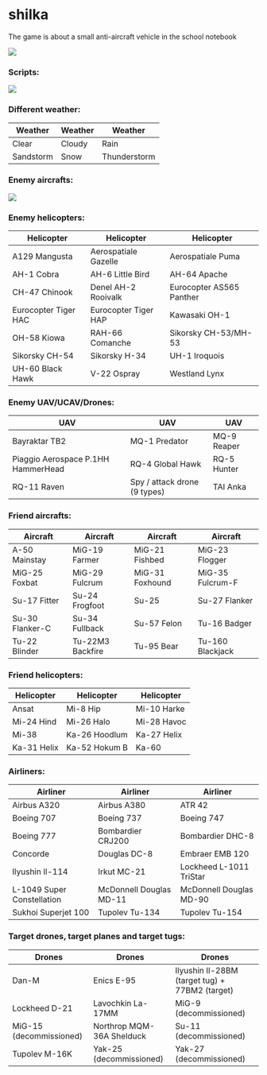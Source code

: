# shilka
The game is about a small anti-aircraft vehicle in the school notebook

![](http://mig1023.ru/images/shilka/main.png)

### Scripts:

![](http://mig1023.ru/images/shilka/scripts.png)

### Different weather:

| Weather | Weather | Weather |
| ------------- | ------------- | ------------- |
| Clear | Cloudy | Rain |
| Sandstorm | Snow | Thunderstorm |

### Enemy aircrafts:

![](http://mig1023.ru/images/shilka/enemies_aircrafts.png)

### Enemy helicopters:

| Helicopter | Helicopter | Helicopter |
| ------------- | ------------- | ------------- |
| A129 Mangusta | Aerospatiale Gazelle | Aerospatiale Puma |
| AH-1 Cobra | AH-6 Little Bird | AH-64 Apache |
| CH-47 Chinook | Denel AH-2 Rooivalk | Eurocopter AS565 Panther |
| Eurocopter Tiger HAC | Eurocopter Tiger HAP | Kawasaki OH-1 |
| OH-58 Kiowa | RAH-66 Comanche | Sikorsky CH-53/MH-53 |
| Sikorsky CH-54 | Sikorsky H-34 | UH-1 Iroquois |
| UH-60 Black Hawk | V-22 Ospray | Westland Lynx |

### Enemy UAV/UCAV/Drones:

| UAV | UAV | UAV |
| ------------- | ------------- | ------------- |
| Bayraktar TB2 | MQ-1 Predator | MQ-9 Reaper |
| Piaggio Aerospace P.1HH HammerHead | RQ-4 Global Hawk | RQ-5 Hunter |
| RQ-11 Raven | Spy / attack drone (9 types) | TAI Anka |

### Friend aircrafts:

| Aircraft | Aircraft | Aircraft | Aircraft |
| ------------- | ------------- | ------------- | ------------- |
| A-50 Mainstay | MiG-19 Farmer | MiG-21 Fishbed | MiG-23 Flogger |
| MiG-25 Foxbat | MiG-29 Fulcrum | MiG-31 Foxhound | MiG-35 Fulcrum-F |
| Su-17 Fitter | Su-24 Frogfoot | Su-25 | Su-27 Flanker |
| Su-30 Flanker-C | Su-34 Fullback | Su-57 Felon | Tu-16 Badger |
| Tu-22 Blinder | Tu-22M3 Backfire | Tu-95 Bear | Tu-160 Blackjack |

### Friend helicopters:

| Helicopter | Helicopter | Helicopter |
| ------------- | ------------- | ------------- |
| Ansat | Mi-8 Hip | Mi-10 Harke | 
| Mi-24 Hind | Mi-26 Halo | Mi-28 Havoc | 
| Mi-38 | Ka-26 Hoodlum | Ka-27 Helix |
| Ka-31 Helix | Ka-52 Hokum B | Ka-60 |

### Airliners:

| Airliner | Airliner | Airliner |
| ------------- | ------------- | ------------- |
| Аirbus A320 | Аirbus A380 | ATR 42 |
| Boeing 707 | Boeing 737 | Boeing 747 |
| Boeing 777 | Bombardier CRJ200 | Bombardier DHC-8 |
| Concorde | Douglas DC-8 | Embraer EMB 120 |
| Ilyushin Il-114 | Irkut MC-21 | Lockheed L-1011 TriStar |
| L-1049 Super Constellation | McDonnell Douglas MD-11 | McDonnell Douglas MD-90 |
| Sukhoi Superjet 100 | Tupolev Tu-134 | Tupolev Tu-154 |

### Target drones, target planes and target tugs:

| Drones | Drones | Drones |
| ------------- | ------------- | ------------- |
| Dan-M | Enics E-95 | Ilyushin Il-28BM (target tug) + 77BM2 (target) |
| Lockheed D-21 | Lavochkin La-17MM | MiG-9 (decommissioned) |
| MiG-15 (decommissioned) | Northrop MQM-36A Shelduck | Su-11 (decommissioned) |
| Tupolev M-16K | Yak-25 (decommissioned) | Yak-27 (decommissioned) |

